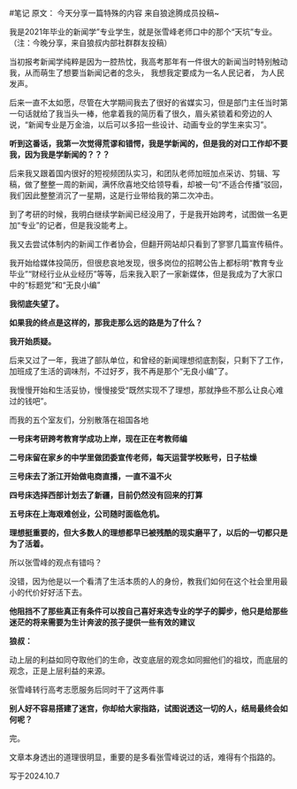 #笔记 
原文：
今天分享一篇特殊的内容 来自狼途腾成员投稿~

我是2021年毕业的新闻学”专业学生，就是张雪峰老师口中的那个“天坑”专业。（注：今晚分享，来自狼叔内部社群群友投稿）

当初报考新闻学纯粹是因为一腔热忱，我高考那年有一件很大的新闻当时特别触动我，从而萌生了想要当新闻记者的念头， 我想我定要成为一名人民记者， 为人民发声。

后来一直不太如愿，尽管在大学期间我去了很好的省媒实习，但是部门主任当时第一句话就给了我当头一棒，他拿着我的简历看了很久，眉头紧锁着和旁边的人说，“新闻专业是万金油，以后可以多招一些设计、动画专业的学生来实习”。

**听到这番话，我第一次觉得荒谬和错愕，我是学新闻的，但是我的对口工作却不要我，因为我是学新闻的？？？**  
  
后来我又跟着国内很好的短视频团队实习，和团队老师加班加点采访、剪辑、写稿，做了整整一周的新闻，满怀欣喜地交给领导看，却被一句“不适合传播”驳回，我们因此整整消沉了一星期，这是行业带给我的第二次冲击。

到了考研的时候，我明白继续学新闻已经没用了，于是我开始跨考，试图做一名更加“专业”的记者，但是我没能考上。

我又去尝试体制内的新闻工作者协会，但翻开网站却只看到了寥寥几篇宣传稿件。

我开始给媒体投简历，但很悲哀地发现，很多岗位的招聘公告上都标明“教育专业毕业”“财经行业从业经历”等等，后来我入职了一家新媒体，但是我成为了大家口中的“标题党”和“无良小编”

**我彻底失望了。**

**如果我的终点是这样的，那我走那么远的路是为了什么？**

**我开始质疑。**

  
  
后来又过了一年，我进了部队单位，和曾经的新闻理想彻底割裂，只剩下了工作，加班成了生活的调味剂，不过好歹，我不再是那个“无良小编”了。

我慢慢开始和生活妥协，慢慢接受“既然实现不了理想，那就挣些不那么让良心难过的钱吧”。  
  
而我的五个室友们，分别散落在祖国各地

**一号床考研跨考教育学成功上岸，现在正在考教师编**

**二号床留在家乡的中学里做团委宣传老师，每天运营学校账号，日子枯燥**

**三号床去了浙江开始做电商直播，一直不温不火**

**四号床选择西部计划去了新疆，目前仍然没有回来的打算**

**五号床在上海艰难创业，公司随时面临危机。**  
  
**理想挺重要的，但大多数人的理想都早已被残酷的现实磨平了，以后的一切都只是为了活着。**

所以张雪峰的观点有错吗？

没错，因为他是以一个看清了生活本质的人的身份，教我们如何在这个社会里用最小的代价好好活下去。

**他阻挡不了那些真正有条件可以按自己喜好来选专业的学子的脚步，他只是给那些迷茫的将来需要为生计奔波的孩子提供一些有效的建议**

**狼叔：**

动上层的利益如同夺取他们的生命，改变底层的观念如同掘他们的祖坟，而底层的观念，正是上层利益的来源。

张雪峰转行高考志愿服务后同时干了这两件事

**别人好不容易搭建了迷宫，你却给大家指路，试图说透这一切的人，结局最终会如何呢？**

完。

文章本身透出的道理很明显，重要的是多看张雪峰说过的话，难得有个指路的。

写于2024.10.7